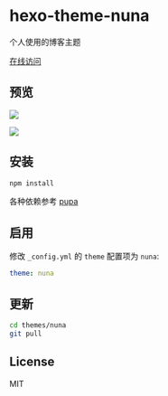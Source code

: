 # hexo-theme-nuna

个人使用的博客主题

[在线访问](https://xwartz.github.com/pupa)

## 预览

![](http://ww4.sinaimg.cn/large/65e4f1e6gw1f7irnnrxwuj211u14iafh.jpg)

![](http://ww1.sinaimg.cn/large/65e4f1e6gw1f7irn6ccjvj218u14itba.jpg)

## 安装

```bash
npm install
```

各种依赖参考 [pupa](https://github.com/xwartz/pupa)

## 启用

修改 `_config.yml` 的 `theme` 配置项为 `nuna`:

```yaml
theme: nuna
```

## 更新

``` bash
cd themes/nuna
git pull
```

## License

MIT
